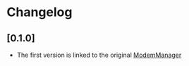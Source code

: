 # Changelog

## [0.1.0]
- The first version is linked to the original [ModemManager](https://gitlab.freedesktop.org/mobile-broadband/ModemManager)
